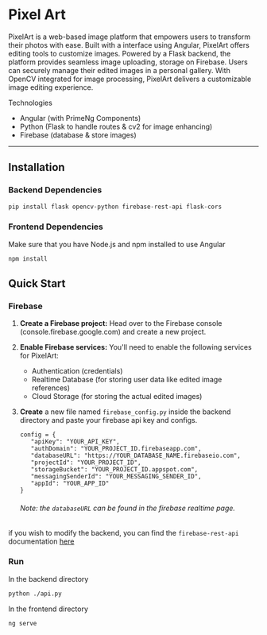 # Pixel Art

PixelArt is a web-based image platform that empowers users to transform their photos with ease. Built with a interface using Angular, PixelArt offers editing tools to customize images. Powered by a Flask backend, the platform provides seamless image uploading, storage on Firebase. Users can securely manage their edited images in a personal gallery. With OpenCV integrated for image processing, PixelArt delivers a customizable image editing experience.

Technologies
- Angular (with PrimeNg Components)
- Python (Flask to handle routes & cv2 for image enhancing)
- Firebase (database & store images)

---

## Installation

### Backend Dependencies
```bash
pip install flask opencv-python firebase-rest-api flask-cors
```
### Frontend Dependencies
Make sure that you have Node.js and npm installed to use Angular
```bash
npm install
```

## Quick Start

### Firebase

1. **Create a Firebase project:** Head over to the Firebase console (console.firebase.google.com) and create a new project.


2. **Enable Firebase services:** You'll need to enable the following services for PixelArt:
   - Authentication (credentials)
   - Realtime Database (for storing user data like edited image references)
   - Cloud Storage (for storing the actual edited images)
   

3. **Create** a new file named `firebase_config.py` inside the backend directory and paste your firebase api key and configs. 
    ```
   config = {
       "apiKey": "YOUR_API_KEY",
       "authDomain": "YOUR_PROJECT_ID.firebaseapp.com",
       "databaseURL": "https://YOUR_DATABASE_NAME.firebaseio.com",
       "projectId": "YOUR_PROJECT_ID",
       "storageBucket": "YOUR_PROJECT_ID.appspot.com",
       "messagingSenderId": "YOUR_MESSAGING_SENDER_ID",
       "appId": "YOUR_APP_ID"
   }
   ```
   ###### Note: the `databaseURL` can be found in the firebase realtime page.

if you wish to modify the backend, you can find the `firebase-rest-api` documentation [here](https://github.com/AsifArmanRahman/firebase-rest-api)

### Run

In the backend directory
```bash
python ./api.py
```
In the frontend directory
```bash
ng serve
```

   